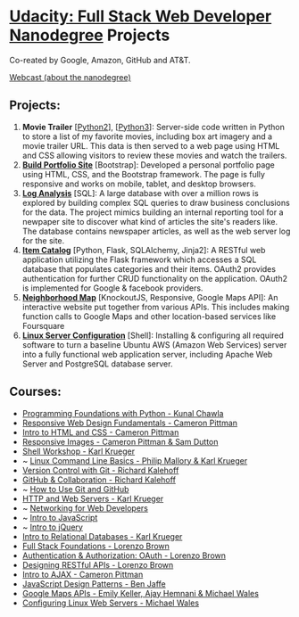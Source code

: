 # [Udacity: Full Stack Web Developer Nanodegree](https://www.udacity.com/course/full-stack-web-developer-nanodegree--nd004) Projects
Co-reated by Google, Amazon, GitHub and AT&T.

[Webcast (about the nanodegree)](https://github.com/udacity/ipnd-webcasts/tree/master/Intro-To-Other-Nanodegrees/Full-Stack-Web-Developer)


## Projects:
1. **Movie Trailer** [[Python2](https://hossam-magdy.github.io/fsnd-projects/1.MovieTrailerA)], [[Python3](https://hossam-magdy.github.io/fsnd-projects/1.MovieTrailerB)]: Server-side code written in Python to store a list of my favorite movies, including box art imagery and a movie trailer URL. This data is then served to a web page using HTML and CSS allowing visitors to review these movies and watch the trailers.
2. [**Build Portfolio Site**](https://hossam-magdy.github.io/fsnd-projects/2.BuildPortfolioSite) [Bootstrap]: Developed a personal portfolio page using HTML, CSS, and the Bootstrap framework. The page is fully responsive and works on mobile, tablet, and desktop browsers.
3. [**Log Analysis**](https://hossam-magdy.github.io/fsnd-projects/3.LogAnalysis) [SQL]: A  large database with over a million rows is explored by building complex SQL queries to draw business conclusions for the data. The project mimics building an internal reporting tool for a newpaper site to discover what kind of articles the site's readers like. The database contains newspaper articles, as well as the web server log for the site.
4. [**Item Catalog**](https://hossam-magdy.github.io/fsnd-projects/4.ItemCatalog) [Python, Flask, SQLAlchemy, Jinja2]: A RESTful web application utilizing the Flask framework which accesses a SQL database that populates categories and their items. OAuth2 provides authentication for further CRUD functionality on the application. OAuth2 is implemented for Google & facebook providers.
5. [**Neighborhood Map**](https://hossam-magdy.github.io/fsnd-projects/5.NeighborhoodMap) [KnockoutJS, Responsive, Google Maps API]: An interactive website put together from various APIs. This includes making function calls to Google Maps and other location-based services like Foursquare
6. [**Linux Server Configuration**](https://hossam-magdy.github.io/fsnd-projects/6.LinuxServerConfiguration) [Shell]: Installing & configuring all required software to turn a baseline Ubuntu AWS (Amazon Web Services) server into a fully functional web application server, including Apache Web Server and PostgreSQL database server.


## Courses:
- [Programming Foundations with Python - Kunal Chawla](https://www.udacity.com/course/programming-foundations-with-python--ud036)
- [Responsive Web Design Fundamentals - Cameron Pittman](https://www.udacity.com/course/responsive-web-design-fundamentals--ud893)
- [Intro to HTML and CSS - Cameron Pittman](https://www.udacity.com/course/intro-to-html-and-css--ud304)
- [Responsive Images - Cameron Pittman & Sam Dutton](https://www.udacity.com/course/responsive-images--ud882)
- [Shell Workshop - Karl Krueger](https://www.udacity.com/course/shell-workshop--ud206)
- ~ [Linux Command Line Basics - Philip Mallory & Karl Krueger](https://www.udacity.com/course/linux-command-line-basics--ud595)
- [Version Control with Git - Richard Kalehoff](https://www.udacity.com/course/version-control-with-git--ud123)
- [GitHub & Collaboration - Richard Kalehoff](https://www.udacity.com/course/github-collaboration--ud456)
- ~ [How to Use Git and GitHub](https://www.udacity.com/course/how-to-use-git-and-github--ud775)
- [HTTP and Web Servers - Karl Krueger](https://www.udacity.com/course/http-web-servers--ud303)
- ~ [Networking for Web Developers](https://www.udacity.com/course/networking-for-web-developers--ud256)
- ~ [Intro to JavaScript](https://www.udacity.com/course/intro-to-javascript--ud803)
- ~ [Intro to jQuery](https://www.udacity.com/course/intro-to-jquery--ud245)
- [Intro to Relational Databases - Karl Krueger](https://www.udacity.com/course/intro-to-relational-databases--ud197)
- [Full Stack Foundations - Lorenzo Brown](https://www.udacity.com/course/full-stack-foundations--ud088)
- [Authentication & Authorization: OAuth - Lorenzo Brown](https://www.udacity.com/course/authentication-authorization-oauth--ud330)
- [Designing RESTful APIs - Lorenzo Brown](https://www.udacity.com/course/designing-restful-apis--ud388)
- [Intro to AJAX - Cameron Pittman](https://www.udacity.com/course/intro-to-ajax--ud110)
- [JavaScript Design Patterns - Ben Jaffe](https://www.udacity.com/course/javascript-design-patterns--ud989)
- [Google Maps APIs - Emily Keller, Ajay Hemnani & Michael Wales](https://www.udacity.com/course/google-maps-apis--ud864)
- [Configuring Linux Web Servers - Michael Wales](https://www.udacity.com/course/configuring-linux-web-servers--ud299)


